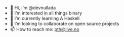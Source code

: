 - 👋 Hi, I’m @devnullada
- 👀 I’m interested in all things binary
- 🌱 I’m currently learning A Haskell
- 💞️ I’m looking to collaborate on open source projects
- 📫 How to reach me: pth@live.no

<!---
devnullada/devnullada is a ✨ special ✨ repository because its `README.md` (this file) appears on your GitHub profile.
You can click the Preview link to take a look at your changes.
--->
